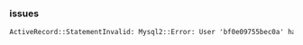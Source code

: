 ### issues

```html
ActiveRecord::StatementInvalid: Mysql2::Error: User 'bf0e09755bec0a' has exceeded the 'max_questions' resource (current value: 3600)
```
